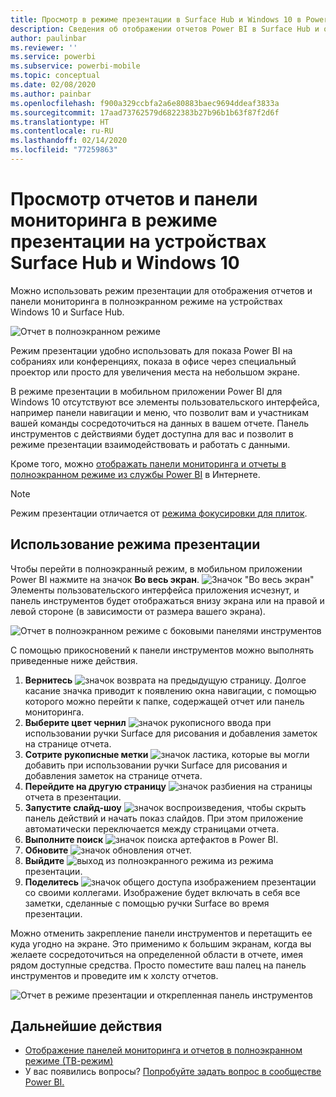```yaml
---
title: Просмотр в режиме презентации в Surface Hub и Windows 10 в Power BI
description: Сведения об отображении отчетов Power BI в Surface Hub и отображении информационных панелей, отчетов и плиток Power BI в полноэкранном режиме на устройствах под управлением Windows 10.
author: paulinbar
ms.reviewer: ''
ms.service: powerbi
ms.subservice: powerbi-mobile
ms.topic: conceptual
ms.date: 02/08/2020
ms.author: painbar
ms.openlocfilehash: f900a329ccbfa2a6e80883baec9694ddeaf3833a
ms.sourcegitcommit: 17aad73762579d6822383b27b96b1b63f87f2d6f
ms.translationtype: HT
ms.contentlocale: ru-RU
ms.lasthandoff: 02/14/2020
ms.locfileid: "77259863"
---
```

# <a name="view-reports-and-dashboards-in-presentation-mode-on-surface-hub-and-windows-10-devices"></a>Просмотр отчетов и панели мониторинга в режиме презентации на устройствах Surface Hub и Windows 10
Можно использовать режим презентации для отображения отчетов и панели мониторинга в полноэкранном режиме на устройствах Windows 10 и Surface Hub. 

![Отчет в полноэкранном режиме](./media/mobile-windows-10-app-presentation-mode/power-bi-presentation-mode-2.png)

Режим презентации удобно использовать для показа Power BI на собраниях или конференциях, показа в офисе через специальный проектор или просто для увеличения места на небольшом экране. 

В режиме презентации в мобильном приложении Power BI для Windows 10 отсутствуют все элементы пользовательского интерфейса, например панели навигации и меню, что позволит вам и участникам вашей команды сосредоточиться на данных в вашем отчете. Панель инструментов с действиями будет доступна для вас и позволит в режиме презентации взаимодействовать и работать с данными.

Кроме того, можно [отображать панели мониторинга и отчеты в полноэкранном режиме из службы Power BI](../end-user-focus.md) в Интернете.

> [!NOTE]
> Режим презентации отличается от [режима фокусировки для плиток](mobile-tiles-in-the-mobile-apps.md).
> 
> 

## <a name="use-presentation-mode"></a>Использование режима презентации
Чтобы перейти в полноэкранный режим, в мобильном приложении Power BI нажмите на значок **Во весь экран**.
![Значок "Во весь экран"](././media/mobile-windows-10-app-presentation-mode/power-bi-full-screen-icon.png) Элементы пользовательского интерфейса приложения исчезнут, и панель инструментов будет отображаться внизу экрана или на правой и левой стороне (в зависимости от размера вашего экрана).

![Отчет в полноэкранном режиме с боковыми панелями инструментов](./media/mobile-windows-10-app-presentation-mode/power-bi-presentation-mode-2.png)

С помощью прикосновений к панели инструментов можно выполнять приведенные ниже действия.

1. **Вернитесь** ![значок возврата](./media/mobile-windows-10-app-presentation-mode/power-bi-windows-10-presentation-back-icon.png) на предыдущую страницу. Долгое касание значка приводит к появлению окна навигации, с помощью которого можно перейти к папке, содержащей отчет или панель мониторинга.
2. **Выберите цвет чернил** ![значок рукописного ввода](./media/mobile-windows-10-app-presentation-mode/power-bi-windows-10-presentation-ink-icon.png) при использовании ручки Surface для рисования и добавления заметок на странице отчета.
3. **Сотрите рукописные метки** ![значок ластика](./media/mobile-windows-10-app-presentation-mode/power-bi-windows-10-presentation-eraser-icon.png), которые вы могли добавить при использовании ручки Surface для рисования и добавления заметок на странице отчета.  
4. **Перейдите на другую страницу** ![значок разбиения на страницы](./media/mobile-windows-10-app-presentation-mode/power-bi-windows-10-presentation-pages-icon.png) отчета в презентации.
5. **Запустите слайд-шоу** ![значок воспроизведения](./media/mobile-windows-10-app-presentation-mode/power-bi-windows-10-presentation-play-icon.png), чтобы скрыть панель действий и начать показ слайдов. При этом приложение автоматически переключается между страницами отчета. 
6. **Выполните поиск** ![значок поиска](./media/mobile-windows-10-app-presentation-mode/power-bi-windows-10-presentation-search-icon.png) артефактов в Power BI.
7. **Обновите** ![значок обновления](./media/mobile-windows-10-app-presentation-mode/power-bi-windows-10-presentation-refresh-icon.png) отчет.
8. **Выйдите** ![выход из полноэкранного режима](./media/mobile-windows-10-app-presentation-mode/power-bi-windows-10-exit-full-screen-icon.png) из режима презентации.
8. **Поделитесь** ![значок общего доступа](./media/mobile-windows-10-app-presentation-mode/power-bi-windows-10-share-icon.png) изображением презентации со своими коллегами. Изображение будет включать в себя все заметки, сделанные с помощью ручки Surface во время презентации.

Можно отменить закрепление панели инструментов и перетащить ее куда угодно на экране. Это применимо к большим экранам, когда вы желаете сосредоточиться на определенной области в отчете, имея рядом доступные средства. Просто поместите ваш палец на панель инструментов и проведите им к холсту отчетов.

![Отчет в режиме презентации и открепленная панель инструментов](./media/mobile-windows-10-app-presentation-mode/power-bi-windows-10-presentation-drag-toolbar-2.png)


## <a name="next-steps"></a>Дальнейшие действия
* [Отображение панелей мониторинга и отчетов в полноэкранном режиме (ТВ-режим)](../end-user-focus.md)
* У вас появились вопросы? [Попробуйте задать вопрос в сообществе Power BI.](https://community.powerbi.com/)

